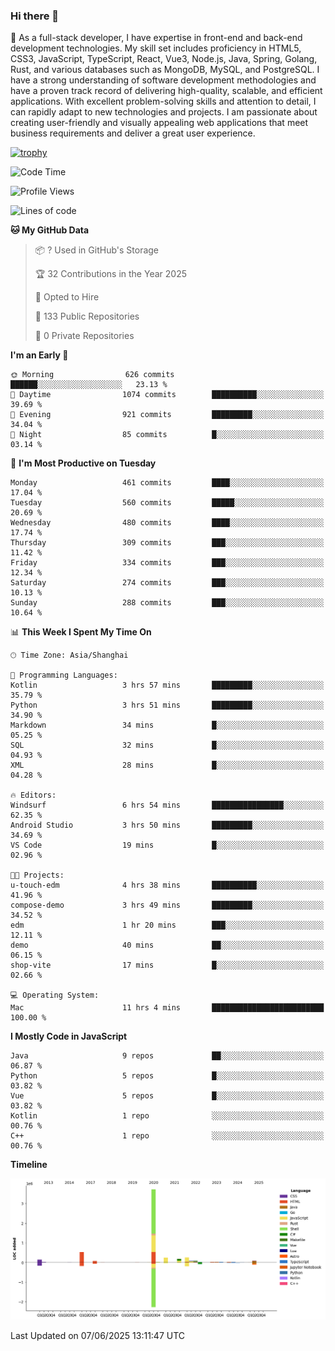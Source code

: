 ### Hi there 👋

🌱 As a full-stack developer, I have expertise in front-end and back-end development technologies. My skill set includes proficiency in HTML5, CSS3, JavaScript, TypeScript, React, Vue3, Node.js, Java, Spring, Golang, Rust, and various databases such as MongoDB, MySQL, and PostgreSQL. I have a strong understanding of software development methodologies and have a proven track record of delivering high-quality, scalable, and efficient applications. With excellent problem-solving skills and attention to detail, I can rapidly adapt to new technologies and projects. I am passionate about creating user-friendly and visually appealing web applications that meet business requirements and deliver a great user experience.

[![trophy](https://github-profile-trophy.vercel.app/?username=elton&rank=SECRET,SSS,SS,S,AAA,AA,A&theme=onedark&no-frame=true&margin-w=10)](https://github.com/ryo-ma/github-profile-trophy)

<!--START_SECTION:waka-->
![Code Time](http://img.shields.io/badge/Code%20Time-1%2C682%20hrs%2034%20mins-blue)

![Profile Views](http://img.shields.io/badge/Profile%20Views-0-blue)

![Lines of code](https://img.shields.io/badge/From%20Hello%20World%20I%27ve%20Written-5.7%20million%20lines%20of%20code-blue)

**🐱 My GitHub Data** 

> 📦 ? Used in GitHub's Storage 
 > 
> 🏆 32 Contributions in the Year 2025
 > 
> 💼 Opted to Hire
 > 
> 📜 133 Public Repositories 
 > 
> 🔑 0 Private Repositories 
 > 
**I'm an Early 🐤** 

```text
🌞 Morning                626 commits         ██████░░░░░░░░░░░░░░░░░░░   23.13 % 
🌆 Daytime                1074 commits        ██████████░░░░░░░░░░░░░░░   39.69 % 
🌃 Evening                921 commits         █████████░░░░░░░░░░░░░░░░   34.04 % 
🌙 Night                  85 commits          █░░░░░░░░░░░░░░░░░░░░░░░░   03.14 % 
```
📅 **I'm Most Productive on Tuesday** 

```text
Monday                   461 commits         ████░░░░░░░░░░░░░░░░░░░░░   17.04 % 
Tuesday                  560 commits         █████░░░░░░░░░░░░░░░░░░░░   20.69 % 
Wednesday                480 commits         ████░░░░░░░░░░░░░░░░░░░░░   17.74 % 
Thursday                 309 commits         ███░░░░░░░░░░░░░░░░░░░░░░   11.42 % 
Friday                   334 commits         ███░░░░░░░░░░░░░░░░░░░░░░   12.34 % 
Saturday                 274 commits         ███░░░░░░░░░░░░░░░░░░░░░░   10.13 % 
Sunday                   288 commits         ███░░░░░░░░░░░░░░░░░░░░░░   10.64 % 
```


📊 **This Week I Spent My Time On** 

```text
🕑︎ Time Zone: Asia/Shanghai

💬 Programming Languages: 
Kotlin                   3 hrs 57 mins       █████████░░░░░░░░░░░░░░░░   35.79 % 
Python                   3 hrs 51 mins       █████████░░░░░░░░░░░░░░░░   34.90 % 
Markdown                 34 mins             █░░░░░░░░░░░░░░░░░░░░░░░░   05.25 % 
SQL                      32 mins             █░░░░░░░░░░░░░░░░░░░░░░░░   04.93 % 
XML                      28 mins             █░░░░░░░░░░░░░░░░░░░░░░░░   04.28 % 

🔥 Editors: 
Windsurf                 6 hrs 54 mins       ████████████████░░░░░░░░░   62.35 % 
Android Studio           3 hrs 50 mins       █████████░░░░░░░░░░░░░░░░   34.69 % 
VS Code                  19 mins             █░░░░░░░░░░░░░░░░░░░░░░░░   02.96 % 

🐱‍💻 Projects: 
u-touch-edm              4 hrs 38 mins       ██████████░░░░░░░░░░░░░░░   41.96 % 
compose-demo             3 hrs 49 mins       █████████░░░░░░░░░░░░░░░░   34.52 % 
edm                      1 hr 20 mins        ███░░░░░░░░░░░░░░░░░░░░░░   12.11 % 
demo                     40 mins             ██░░░░░░░░░░░░░░░░░░░░░░░   06.15 % 
shop-vite                17 mins             █░░░░░░░░░░░░░░░░░░░░░░░░   02.66 % 

💻 Operating System: 
Mac                      11 hrs 4 mins       █████████████████████████   100.00 % 
```

**I Mostly Code in JavaScript** 

```text
Java                     9 repos             ██░░░░░░░░░░░░░░░░░░░░░░░   06.87 % 
Python                   5 repos             █░░░░░░░░░░░░░░░░░░░░░░░░   03.82 % 
Vue                      5 repos             █░░░░░░░░░░░░░░░░░░░░░░░░   03.82 % 
Kotlin                   1 repo              ░░░░░░░░░░░░░░░░░░░░░░░░░   00.76 % 
C++                      1 repo              ░░░░░░░░░░░░░░░░░░░░░░░░░   00.76 % 
```



**Timeline**

![Lines of Code chart](https://raw.githubusercontent.com/elton/elton/main/assets/bar_graph.png)


 Last Updated on 07/06/2025 13:11:47 UTC
<!--END_SECTION:waka-->

<!--
**elton/elton** is a ✨ _special_ ✨ repository because its `README.md` (this file) appears on your GitHub profile.

Here are some ideas to get you started:

- 🔭 I’m currently working on ...
- 🌱 I’m currently learning ...
- 👯 I’m looking to collaborate on ...
- 🤔 I’m looking for help with ...
- 💬 Ask me about ...
- 📫 How to reach me: ...
- 😄 Pronouns: ...
- ⚡ Fun fact: ...
-->
